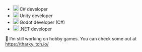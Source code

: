 - <img src="https://upload.wikimedia.org/wikipedia/commons/thumb/0/0d/C_Sharp_wordmark.svg/464px-C_Sharp_wordmark.svg.png" height="18"> C# developer
- <img src="https://preview.redd.it/81nwobjayd181.png?width=512&format=png&auto=webp&s=027cac2b3ddd6f7b3f5e60a783706d1d0e8151ec" height="18"> Unity developer
- <img src="https://godotengine.org/assets/press/icon_color.png" height="18"> Godot developer (C#)
- <img src="https://github.com/dotnet/brand/blob/main/logo/dotnet-logo.png?raw=true" height="18"> .NET developer

🔭 I’m still working on hobby games. You can check some out at https://tharky.itch.io/

<!--
**tarikbir/tarikbir** is a ✨ _special_ ✨ repository because its `README.md` (this file) appears on your GitHub profile.

Here are some ideas to get you started:

- 🔭 I’m currently working on ...
- 🌱 I’m currently learning ...
- 👯 I’m looking to collaborate on ...
- 🤔 I’m looking for help with ...
- 💬 Ask me about ...
- 📫 How to reach me: ...
- 😄 Pronouns: ...
- ⚡ Fun fact: ...
-->

